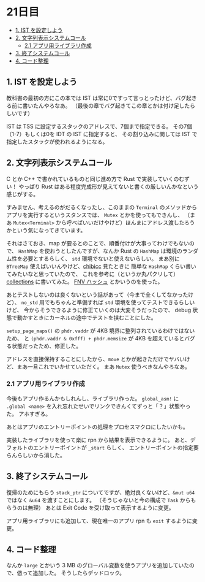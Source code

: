 # 21日目

<!-- mtoc-start -->

- [1. IST を設定しよう](#1-ist-を設定しよう)
- [2. 文字列表示システムコール](#2-文字列表示システムコール)
  - [2.1 アプリ用ライブラリ作成](#21-アプリ用ライブラリ作成)
- [3. 終了システムコール](#3-終了システムコール)
- [4. コード整理](#4-コード整理)

<!-- mtoc-end -->

## 1. IST を設定しよう

教科書の最初の方にこの本では IST は常に0ですって言っとったけど、バグ起きる前に書いたんやろなあ。
（最後の章でバグ起きてこの章とかは付け足したらしいです）

IST は TSS に設定するスタックのアドレスで、7個まで指定できる。
その7個（1-7）もしくは0を IDT の IST に指定すると、
その割り込みに関しては IST で指定したスタックが使われるようになる。

## 2. 文字列表示システムコール

C とか C++ で書かれているものと同じ進め方で Rust で実装していくのむずい！
やっぱり Rust はある程度完成形が見えてないと書くの厳しいんかなという感じがする。

すみません、考えるのがだるくなったし、このままの `Terminal` のメソッドからアプリを実行するというスタンスでは、
`Mutex` とかを使ってもできんし、
（まあ `Mutex<Terminal>` から呼べばいいだけやけど）ほんまにアドレス渡したろうかという気になってきています。

それはさておき、map が要るとのことで、順番付けが大事ってわけでもないので、
`HashMap` を使おうとしたんですが、なんか Rust の `HashMap` は環境のランダム性を必要とするらしく、
`std` 環境でないと使えないらしい。
まあ別に `BTreeMap` 使えばいいんやけど、[chibicc](https://github.com/rui314/chibicc) 見たときに
簡単な `HashMap` くらい書いてみたいなと思っていたので、
これを参考に（というか丸パクリして）[collections](../mikan-os/kernel/src/collections.rs) に書いてみた。
[FNV ハッシュ](https://en.wikipedia.org/wiki/Fowler%E2%80%93Noll%E2%80%93Vo_hash_function) とかいうのを使った。

あとテストしないのは良くないという話があって（今まで全くしてなかったけど）、
`no_std` 用でもちゃんと準備すれば `std` 環境を使ってテストできるらしいけど、
今からそうできるように修正ていくのは大変そうだったので、
debug 状態で動かすときにカーネルの途中でテストを挟むことにした。

`setup_page_maps()` の `phdr.vaddr` が 4KB 境界に整列されているわけではないため、
と `(phdr.vaddr & 0xfff) + phdr.memsize` が 4KB を超えているとバグる状態だったため、修正した。

アドレスを直接保持することにしたから、`move` とかが起きただけでヤバいけど、まあ一旦これでいかせていただく。
まあ `Mutex` 使うべきなんやろなあ。

### 2.1 アプリ用ライブラリ作成

今後もアプリ作るんかもしれんし、ライブラリ作った。
`global_asm!` に `.global <name>` を入れ忘れたせいでリンクできんくてずっと「？」状態やった。
アホすぎる。

あとはアプリのエントリーポイントの処理をプロセスマクロにしたいかも。

実装したライブラリを使って楽に rpn から結果を表示できるように。
あと、デフォルトのエントリーポイントが `_start` らしく、
エントリーポイントの指定要らんらしいから消した。

## 3. 終了システムコール

復帰のためにもらう `stack_ptr` についてですが、絶対良くないけど、`&mut u64` ではなく `&u64` を渡すことにします。
（そうじゃないと今の構成で `Task` からもらうのは無理）
あとは Exit Code を受け取って表示するように変更。

アプリ用ライブラリにも追加して、現在唯一のアプリ rpn も `exit` するように変更。

## 4. コード整理

なんか `large` とかいう 3 MB のグローバル変数を使うアプリを追加していたので、倣って追加した。
そうしたらデッドロック。
